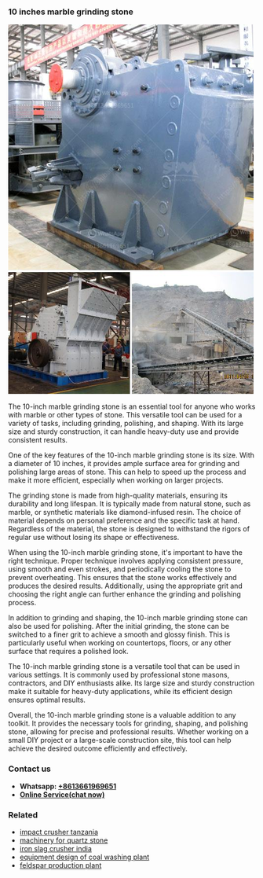 <h3>10 inches marble grinding stone</h3><img src='1706767760.jpg' alt=''><p>The 10-inch marble grinding stone is an essential tool for anyone who works with marble or other types of stone. This versatile tool can be used for a variety of tasks, including grinding, polishing, and shaping. With its large size and sturdy construction, it can handle heavy-duty use and provide consistent results.</p><p>One of the key features of the 10-inch marble grinding stone is its size. With a diameter of 10 inches, it provides ample surface area for grinding and polishing large areas of stone. This can help to speed up the process and make it more efficient, especially when working on larger projects.</p><p>The grinding stone is made from high-quality materials, ensuring its durability and long lifespan. It is typically made from natural stone, such as marble, or synthetic materials like diamond-infused resin. The choice of material depends on personal preference and the specific task at hand. Regardless of the material, the stone is designed to withstand the rigors of regular use without losing its shape or effectiveness.</p><p>When using the 10-inch marble grinding stone, it's important to have the right technique. Proper technique involves applying consistent pressure, using smooth and even strokes, and periodically cooling the stone to prevent overheating. This ensures that the stone works effectively and produces the desired results. Additionally, using the appropriate grit and choosing the right angle can further enhance the grinding and polishing process.</p><p>In addition to grinding and shaping, the 10-inch marble grinding stone can also be used for polishing. After the initial grinding, the stone can be switched to a finer grit to achieve a smooth and glossy finish. This is particularly useful when working on countertops, floors, or any other surface that requires a polished look.</p><p>The 10-inch marble grinding stone is a versatile tool that can be used in various settings. It is commonly used by professional stone masons, contractors, and DIY enthusiasts alike. Its large size and sturdy construction make it suitable for heavy-duty applications, while its efficient design ensures optimal results.</p><p>Overall, the 10-inch marble grinding stone is a valuable addition to any toolkit. It provides the necessary tools for grinding, shaping, and polishing stone, allowing for precise and professional results. Whether working on a small DIY project or a large-scale construction site, this tool can help achieve the desired outcome efficiently and effectively.</p><h3>Contact us</h3><ul><li><strong>Whatsapp:&nbsp;<a href="https://wa.me/8613661969651">+8613661969651</a></strong></li><li><a href="https://swt.shibang-china.com/?git&amp;zhl&amp;10 inches marble grinding stone"><strong>Online Service(chat now)</strong></a></li></ul><h3>Related</h3><ul><li><a href='impact crusher tanzania.md'>impact crusher tanzania</a></li><li><a href='machinery for quartz stone.md'>machinery for quartz stone</a></li><li><a href='iron slag crusher india.md'>iron slag crusher india</a></li><li><a href='equipment design of coal washing plant.md'>equipment design of coal washing plant</a></li><li><a href='feldspar production plant.md'>feldspar production plant</a></li></ul>